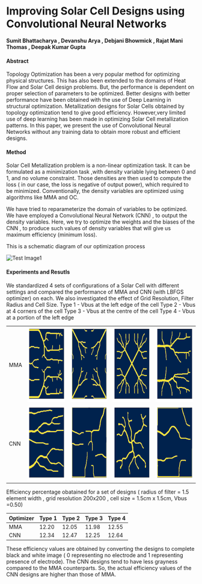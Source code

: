 # Improving Solar Cell Designs using Convolutional Neural Networks

**Sumit Bhattacharya , Devanshu Arya , Debjani Bhowmick , Rajat Mani Thomas , Deepak Kumar Gupta**

#### Abstract
Topology Optimization has been a very popular method for optimizing physical structures. This has also been extended to the domains of Heat Flow and Solar Cell design problems. But, the performance is dependent on proper selection of parameters to be optimized. Better designs with better performance have been obtained with the use of Deep Learning in structural optimization. Metallization designs for Solar Cells obtained by topology optimization tend to give good efficiency. However,very limited use of deep learning has been made in optimizing Solar Cell metallization patterns. In this paper, we present the use of Convolutional Neural Networks without any training data to obtain more robust and efficient designs.


#### Method
Solar Cell Metallization problem is a non-linear optimization task. It can be formulated as a minimization task ,with density variable lying between 0 and 1, and no volume constraint. Those densities are then used to compute the loss ( in our case, the loss is negative of output power), which required to be minimized. Conventionally, the density variables are optimized using algorithms like MMA and OC. 

We have tried to reparameterize the domain of variables to be optimized. We have employed a Convolutional Neural Network (CNN) , to output the density variables. Here, we try to optimize the weights and the biases of the CNN , to produce such values of density variables that will give us maximum efficiency (minimum loss).

This is a schematic diagram of our optimization process

   
   
   ![Test Image1](https://github.com/BhattacharyaSumit/deeptop_sol/blob/master/Figs/Flow.png)
   
   
   #### Experiments and Resutls
   We standardized 4 sets of configurations of a Solar Cell with different settings and compared the performance of MMA and CNN (with LBFGS optimizer) on each.
   We also investigated the effect of Grid Resolution, Filter Radius and Cell Size.
     Type 1 - Vbus at the left edge of the cell
     Type 2 - Vbus at 4 corners of the cell
     Type 3 - Vbus at the centre of the cell
     Type 4 - Vbus at a portion of the left edge

<table>
  <tr>
     <td>MMA</td>
    <td valign="top"><img src="Figs/1m.png", width=200, height=200></td>
    <td valign="top"><img src="Figs/2m.png", width=200, height=200></td>
    <td valign="top"><img src="Figs/3m.png", width=200, height=200></td>
    <td valign="top"><img src="Figs/4m.png", width=200, height=200></td>
  </tr>
   <tr>
      <td>CNN</td>
    <td valign="top"><img src="Figs/1c.png", width=200, height=200></td>
    <td valign="top"><img src="Figs/2c.png", width=200, height=200></td>
    <td valign="top"><img src="Figs/3c.png", width=200, height=200></td>
    <td valign="top"><img src="Figs/4c.png", width=200, height=200></td>
  </tr>
 </table>
 
   Efficiency percentage obatained for a set of designs ( radius of filter = 1.5 element width , grid resolution 200x200 , cell size = 1.5cm x 1.5cm, Vbus =0.50)
 
 | Optimizer | Type 1 | Type 2 | Type 3 | Type 4 |
 |-----------|--------|--------|--------|--------|
 |   MMA     | 12.20  |  12.05 |  11.98 | 12.55  |
 |   CNN     | 12.34  |  12.47 |  12.25 | 12.64  |
  
   These efficiency values are obtained by converting the designs to complete black and white image ( 0 representing no electrode and 1 representing presence of electrode). The CNN designs tend to have less grayness compared to the MMA counterparts. So, the actual efficiency values of the CNN designs are higher than those of MMA.
